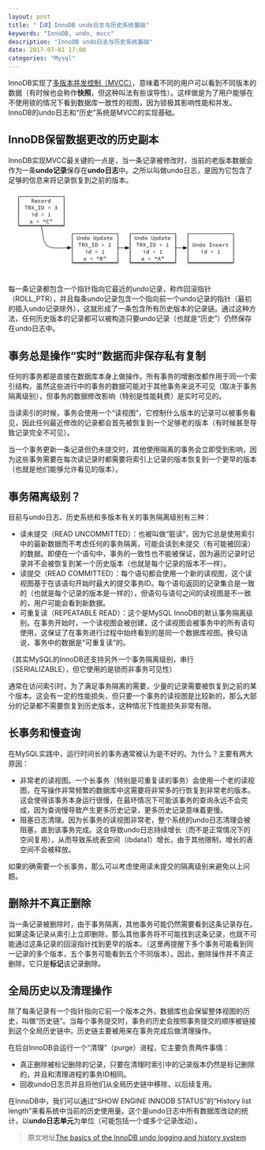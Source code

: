 ```yaml
---
layout: post
title: "【译】InnoDB undo日志与历史系统基础"
keywords: "InnoDB, undo, mvcc"
description: "InnoDB undo日志与历史系统基础"
date: 2017-07-01 17:00
categories: "Mysql"
---
```



InnoDB实现了[多版本并发控制（MVCC）](https://en.wikipedia.org/wiki/Multiversion_concurrency_control)，意味着不同的用户可以看到不同版本的数据（有时候也会称作**快照**，但这种叫法有些误导性）。这样做是为了用户能够在不使用锁的情况下看到数据库一致性的视图，因为锁极其影响性能和并发。InnoDB的undo日志和“历史”系统是MVCC的实现基础。

## InnoDB保留数据更改的历史副本

InnoDB实现MVCC最关键的一点是，当一条记录被修改时，当前的老版本数据会作为一条**undo记录**保存在**undo日志**中。之所以叫做undo日志，是因为它包含了足够的信息来将记录恢复到之前的版本。

![undo-record](/assets/innodb-undo/undo-record.png)

每一条记录都包含一个指针指向它最近的undo记录，称作回滚指针（ROLL_PTR），并且每条undo记录包含一个指向前一个undo记录的指针（最初的插入undo记录除外），这就形成了一条包含所有历史版本的记录链。通过这种方法，任何历史版本的记录都可以被构造只要undo记录（也就是“历史”）仍然保存在undo日志中。

## 事务总是操作“实时”数据而非保存私有复制

任何的事务都是直接在数据库本身上做操作。所有事务的增删改都作用于同一个索引结构，虽然这些进行中的事务的数据可能对于其他事务来说不可见（取决于事务隔离级别），但事务的数据修改影响（特别是性能耗费）是实时可见的。

当读索引的时候，事务会使用一个“读视图”，它控制什么版本的记录可以被事务看见，因此任何最近修改的记录都会首先被恢复到一个足够老的版本（有时候甚至导致记录完全不可见）。

当一个事务更新一条记录但仍未提交时，其他使用隔离的事务会立即受到影响，因为这些事务需要在每次读记录时都需要将索引上记录的版本恢复到一个更早的版本（也就是他们能够允许看见的版本）。

## 事务隔离级别？

目前与undo日志、历史系统和多版本有关的事务隔离级别有三种：

* 读未提交（READ UNCOMMITTED）：也被叫做“脏读”，因为它总是使用索引中的最新数据而不考虑任何的事务隔离，可能会读到未提交（有可能被回滚）的数据。即便在一个语句中，事务的一致性也不能被保证，因为遍历记录时记录并不会被恢复到某一个历史版本（也就是每个记录的版本不一样）。
* 读提交（READ COMMITTED）：每个语句都会使用一个新的读视图，这个读视图基于在该语句开始时最大的提交事务ID。每个语句返回的记录集合是一致的（也就是每个记录的版本是一样的），但语句与语句之间的读视图是不一致的，用户可能会看到新数据。
* 可重复读（REPEATABLE READ）：这个是MySQL InnoDB的默认事务隔离级别。在事务开始时，一个读视图会被创建，这个读视图会被事务中的所有语句使用，这保证了在事务进行过程中始终看到的是同一个数据库视图。换句话说，事务中的数据是“可重复读”的。

（其实MySQL的InnoDB还支持另外一个事务隔离级别，串行（SERIALIZABLE），但它使用的是锁而非事务可见性）

通常在访问索引时，为了满足事务隔离的需要，少量的记录需要被恢复到之前的某个版本。这会有一定的性能损失，但只要一个事务的读视图是比较新的，那么大部分的记录都不需要恢复到历史版本，这种情况下性能损失非常有限。

## 长事务和慢查询

在MySQL实践中，运行时间长的事务通常被认为是不好的。为什么？主要有两大原因：

* 非常老的读视图。一个长事务（特别是可重复读的事务）会使用一个老的读视图，在写操作非常频繁的数据库中这需要将非常多的行恢复到非常老的版本。这会使得该事务本身运行很慢，在最坏情况下可能该事务的查询永远不会完成，因为查询慢导致产生更多历史记录，更多历史记录意味着更慢。
* 阻塞日志清理。因为长事务的读视图非常老，整个系统的undo日志清理会被阻塞，直到该事务完成。这会导致undo日志持续增长（而不是正常情况下的空间复用），从而导致系统表空间（ibdata1）增长，由于其他限制，增长的表空间不会被释放。

如果的确需要一个长事务，那么可以考虑使用读未提交的隔离级别来避免以上问题。

## 删除并不真正删除

当一条记录被删除时，由于事务隔离，其他事务可能仍然需要看到这条记录存在。如果这条记录从索引上立即删除，那么其他事务将不可能找到这条记录，也就不可能通过这条记录的回滚指针找到更早的版本。（这里再提醒下多个事务可能看到同一记录的多个版本，五个事务可能看到五个不同版本）。因此，删除操作并不真正删除，它只是**标记**该记录删除。

## 全局历史以及清理操作

除了每条记录有一个指针指向它前一个版本之外，数据库也会保留整体视图的历史，叫做“历史链”。当每个事务提交时，事务的历史会按照事务提交的顺序被链接到这个全局历史链中。历史链主要被用来在事务完成后做清理操作。

在后台InnoDB会运行一个“清理”（purge）进程，它主要负责两件事情：

* 真正删除被标记删除的记录，只要在清理时索引中的记录版本仍然是标记删除的，并且和清理进程的事务ID相同。
* 回收undo日志页并且将他们从全局历史链中移除，以后续复用。

在InnoDB中，我们可以通过“SHOW ENGINE INNODB STATUS”的“History list length”来看系统中当前的历史使用量。这个是undo日志中所有数据库改动的统计，以**undo日志单元**为单位（可能包括一个或多个记录改动）。


> 原文地址[The basics of the InnoDB undo logging and history system](https://blog.jcole.us/2014/04/16/the-basics-of-the-innodb-undo-logging-and-history-system/)
